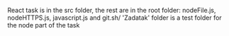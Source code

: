 
React task is in the src folder, the rest are in the root folder: nodeFile.js, nodeHTTPS.js, javascript.js and git.sh/
'Zadatak' folder is a test folder for the node part of the task
